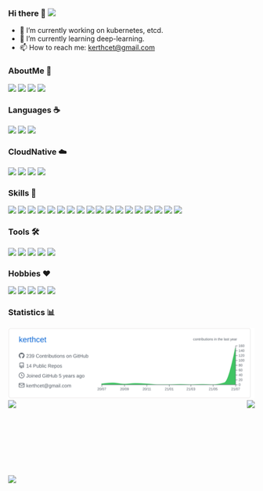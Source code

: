 ### Hi there 👋 ![](https://visitor-badge.glitch.me/badge?page_id=kerthcet.kerthcet)
- 🔭 I’m currently working on kubernetes, etcd.
- 🌱 I’m currently learning deep-learning.
- 📫 How to reach me: kerthcet@gmail.com
<!-- ![Made with love in China](https://madewithlove.now.sh/cn?heart=true&colorB=%23e13748)
[![Open Source Love](https://badges.frapsoft.com/os/v2/open-source.svg?v=103)](https://github.com/ellerbrock/open-source-badges/) -->
<!-- [![Bash Shell](https://badges.frapsoft.com/bash/v1/bash.png?v=103)](https://github.com/ellerbrock/open-source-badges/) -->

### AboutMe 🥷
<a href="https://www.kerthcet.com"><img src="https://img.shields.io/badge/kerthcet.com-1ac6ff.svg?&style=flat&logo=aboutdotme&logoColor=white" height=20></a>
<a href="https://mp.weixin.qq.com/mp/homepage?__biz=MzU3NDk5Nzc2OQ==&hid=2&sn=615b686877a034a9a6af601decc23da9&scene=18#wechat_redirect"><img src="https://img.shields.io/badge/TechTrek-07C160.svg?&style=flat&logo=wechat&logoColor=white" height=20></a>
<a href="https://leetcode-cn.com/u/kerthcet/"><img src="https://img.shields.io/badge/LeetCode-FFA116.svg?&style=flat&logo=leetcode&logoColor=white" height=20></a>
<a href="https://wakatime.com/@kerthcet"><img src="https://img.shields.io/badge/Wakatime-000000.svg?&style=flat&logo=wakatime&logoColor=white" height=20></a>
<!-- <a href="https://kerthcet@gmail.com"><img src="https://img.shields.io/badge/Gmail-EA4335.svg?&style=flat&logo=gmail&logoColor=white" height=20></a> -->

### Languages ☕️ 
<a href=""><img src="https://img.shields.io/badge/Go-00ADD8.svg?&style=flat&logo=go&logoColor=white" height=20></a>
<a href=""><img src="https://img.shields.io/badge/Python-3776AB.svg?&style=flat&logo=python&logoColor=white" height=20></a>
<a href=""><img src="https://img.shields.io/badge/Ruby-CC342D.svg?&style=flat&logo=ruby&logoColor=white" height=20></a>
</br>

### CloudNative ☁️
<a href="https://github.com/kubernetes/kubernetes/pulls?q=is%3Apr+author%3Akerthcet"><img src="https://img.shields.io/badge/Kubernetes-326CE5.svg?&style=flat&logo=Kubernetes&logoColor=white" height=20></a>
<a href=""><img src="https://img.shields.io/badge/Tekton-FD495C.svg?&style=flat&logo=tekton&logoColor=white" height=20></a>
<a href=""><img src="https://img.shields.io/badge/Prometheus-E6522C.svg?&style=flat&logo=prometheus&logoColor=white" height=20></a>
<a href=""><img src="https://img.shields.io/badge/Helm-0F1689.svg?&style=flat&logo=helm&logoColor=white" height=20></a>

### Skills 🌲
<a href=""><img src="https://img.shields.io/badge/MySQL-4479A1.svg?&style=flat&logo=mysql&logoColor=white" height=20></a>
<a href=""><img src="https://img.shields.io/badge/MongoDB-47A248.svg?&style=flat&logo=mongodb&logoColor=white" height=20></a>
<a href=""><img src="https://img.shields.io/badge/Redis-DC382D.svg?&style=flat&logo=redis&logoColor=white" height=20></a>
<a href=""><img src="https://img.shields.io/badge/ElasticSearch-005571.svg?&style=flat&logo=elasticsearch&logoColor=white" height=20></a>
<a href=""><img src="https://img.shields.io/badge/Logstash-005571.svg?&style=flat&logo=logstash&logoColor=white" height=20></a>
<a href=""><img src="https://img.shields.io/badge/Kibana-005571.svg?&style=flat&logo=kibana&logoColor=white" height=20></a>
<a href=""><img src="https://img.shields.io/badge/Grafana-F46800.svg?&style=flat&logo=grafana&logoColor=white" height=20></a>
<a href=""><img src="https://img.shields.io/badge/GraphQL-E434AA.svg?&style=flat&logo=graphql&logoColor=white" height=20></a>
<a href=""><img src="https://img.shields.io/badge/Kafka-231F20.svg?&style=flat&logo=apachekafka&logoColor=white" height=20></a>
<a href=""><img src="https://img.shields.io/badge/RocketMQ-D77310.svg?&style=flat&logo=apacherocketmq&logoColor=white" height=20></a>
<a href=""><img src="https://img.shields.io/badge/Celery-37814A.svg?&style=flat&logo=celery&logoColor=white" height=20></a>
<a href=""><img src="https://img.shields.io/badge/Django-092E20.svg?&style=flat&logo=django&logoColor=white" height=20></a>
<a href=""><img src="https://img.shields.io/badge/Rails-CC0000.svg?&style=flat&logo=rubyonrails&logoColor=white" height=20></a>
<a href=""><img src="https://img.shields.io/badge/Flask-000000.svg?&style=flat&logo=flask&logoColor=white" height=20></a>
<a href=""><img src="https://img.shields.io/badge/Sentry-362D59.svg?&style=flat&logo=sentry&logoColor=white" height=20></a>
<a href=""><img src="https://img.shields.io/badge/Scrum-009FDA.svg?&style=flat&logo=scrumalliance&logoColor=white" height=20></a>
<a href=""><img src="https://img.shields.io/badge/Harbor-60B932.svg?&style=flat&logo=harbor&logoColor=white" height=20></a>
<a href=""><img src="https://img.shields.io/badge/Terraform-7B42BC.svg?&style=flat&logo=terraform&logoColor=white" height=20></a>
</br>

### Tools 🛠
<a href="https://github.com/kerthcet/ide"><img src="https://img.shields.io/badge/Vim-019733.svg?&style=flat&logo=vim&logoColor=white" height=20></a>
<a href="https://github.com/kerthcet/ide"><img src="https://img.shields.io/badge/Tmux-1BB91F#.svg?&style=flat&logo=tmux&logoColor=white" height=20></a>
<a href=""><img src="https://img.shields.io/badge/Docker-2496ED.svg?&style=flat&logo=docker&logoColor=white" height=20></a>
<a href=""><img src="https://img.shields.io/badge/Git-F05032.svg?&style=flat&logo=git&logoColor=white" height=20></a>
<a href=""><img src="https://img.shields.io/badge/Visual%20Studio%20Code-007ACC.svg?&style=flat&logo=visualstudiocode&logoColor=white" height=20></a>
</br>

### Hobbies ❤️
<a href=""><img src="https://img.shields.io/badge/NBA-253B73.svg?&style=flat&logo=Nba&logoColor=white" height=20></a>
<a href=""><img src="https://img.shields.io/badge/PremierLeague-360D3A.svg?&style=flat&logo=premierleague&logoColor=white" height=20></a>
<a href=""><img src="https://img.shields.io/badge/UFC-D20A0A.svg?&style=flat&logo=ufc&logoColor=white" height=20></a>
<a href=""><img src="https://img.shields.io/badge/FIFA-326295.svg?&style=flat&logo=fifa&logoColor=white" height=20></a>
<a href=""><img src="https://img.shields.io/badge/CounterStrike-000000.svg?&style=flat&logo=counterstrike&logoColor=white" height=20></a>
</br>

### Statistics  📊️
<a href="https://www.kerthcet.com">
  <img src="https://raw.githubusercontent.com/kerthcet/kerthcet/main/profile-summary-card-output/github/0-profile-details.svg"/>
</a>
<a href="https://www.kerthcet.com">
  <img align="left" src="https://github-readme-stats.vercel.app/api?username=kerthcet&show_icons=true&count_private=true"/>
</a>
<a href="https://www.kerthcet.com">
  <img align="right" margin="5px" src="https://github-readme-stats.vercel.app/api/top-langs/?username=kerthcet" />
</a>
<br>
<br>
<br>
<br>
<br>
<br>
<br>
<br>
<br>
<br>

<a href="https://wakatime.com/@kerthcet">
  <img align="left" margin="5px" src="https://github-readme-stats.vercel.app/api/wakatime?username=kerthcet&layout=compact" />
</a>

<!-- [![willianrod's wakatime stats](https://github-readme-stats.vercel.app/api/wakatime?username=kerthcet&layout=compact)](https://wakatime.com/@kerthcet) -->


<!--
**kerthcet/kerthcet** is a ✨ _special_ ✨ repository because its `README.md` (this file) appears on your GitHub profile.

Here are some ideas to get you started:

- 🔭 I’m currently working on ...
- 🌱 I’m currently learning ...
- 👯 I’m looking to collaborate on ...
- 🤔 I’m looking for help with ...
- 💬 Ask me about ...
- 📫 How to reach me: ...
- 😄 Pronouns: ...
- ⚡ Fun fact: ...
-->

